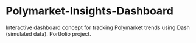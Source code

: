 # Polymarket-Insights-Dashboard
Interactive dashboard concept for tracking Polymarket trends using Dash (simulated data). Portfolio project.

